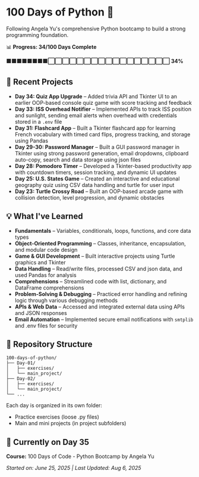 # 100 Days of Python 🐍

Following Angela Yu's comprehensive Python bootcamp to build a strong programming foundation.

📊 **Progress: 34/100 Days Complete**

**🟩🟩🟩🟩🟩🟩🟩🟩⬜⬜⬜⬜⬜⬜⬜⬜⬜⬜⬜⬜⬜⬜⬜⬜⬜ 34%**


## 🚀 Recent Projects

- **Day 34: Quiz App Upgrade** – Added trivia API and Tkinter UI to an earlier OOP-based console quiz game with score tracking and feedback  
- **Day 33: ISS Overhead Notifier** – Implemented APIs to track ISS position and sunlight, sending email alerts when overhead with credentials stored in a `.env` file  
- **Day 31: Flashcard App** – Built a Tkinter flashcard app for learning French vocabulary with timed card flips, progress tracking, and storage using Pandas  
- **Day 29-30: Password Manager** – Built a GUI password manager in Tkinter using strong password generation, email dropdowns, clipboard auto-copy, search and data storage using json files  
- **Day 28: Pomodoro Timer** – Developed a Tkinter-based productivity app with countdown timers, session tracking, and dynamic UI updates  
- **Day 25: U.S. States Game** – Created an interactive and educational geography quiz using CSV data handling and turtle for user input  
- **Day 23: Turtle Crossy Road** – Built an OOP-based arcade game with collision detection, level progression, and dynamic obstacles

## 💡 What I've Learned

- **Fundamentals** – Variables, conditionals, loops, functions, and core data types  
- **Object-Oriented Programming** – Classes, inheritance, encapsulation, and modular code design  
- **Game & GUI Development** – Built interactive projects using Turtle graphics and Tkinter  
- **Data Handling** – Read/write files, processed CSV and json data, and used Pandas for analysis  
- **Comprehensions** – Streamlined code with list, dictionary, and DataFrame comprehensions  
- **Problem-Solving & Debugging** – Practiced error handling and refining logic through various debugging methods  
- **APIs & Web Data** – Accessed and integrated external data using APIs and JSON responses  
- **Email Automation** – Implemented secure email notifications with `smtplib` and .env files for security  

## 📁 Repository Structure

```
100-days-of-python/
├── Day-01/
│   ├── exercises/
│   └── main_project/
├── Day-02/
│   ├── exercises/
│   └── main_project/
└── ...
```

Each day is organized in its own folder:
* Practice exercises (loose .py files)
* Main and mini projects (in project subfolders)

## 🎯 Currently on Day 35

**Course:** 100 Days of Code - Python Bootcamp by Angela Yu

*Started on: June 25, 2025 | Last Updated: Aug 6, 2025*
